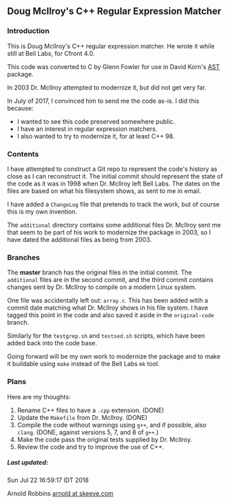 ## Doug McIlroy's C++ Regular Expression Matcher

### Introduction

This is Doug McIlroy's C++ regular expression matcher.
He wrote it while still at Bell Labs, for Cfront 4.0.

This code was converted to C by Glenn Fowler for use in
David Korn's [AST](https://github.com/att/ast) package.

In 2003 Dr. McIlroy attempted to modernize it, but did not get very far.

In July of 2017, I convinced him to send me the code as-is.
I did this because:

* I wanted to see this code preserved somewhere public.
* I have an interest in regular expression matchers.
* I also wanted to try to modernize it, for at least C++ 98.

### Contents

I have attempted to construct a Git repo to represent the code's history
as close as I can reconstruct it. The initial commit should represent
the state of the code as it was in 1998 when Dr. McIlroy left Bell Labs.
The dates on the files are based on what his filesystem shows,
as sent to me in email.

I have added a `ChangeLog` file that pretends to track the work,
but of course this is my own invention.

The `additional` directory contains some additional files Dr. McIlroy
sent me that seem to be part of his work to modernize the package in 2003,
so I have dated the additional files as being from 2003.

### Branches

The **master** branch has the original files in the initial commit.
The `additional` files are in the second commit, and the third commit
contains changes sent by Dr. McIlroy to compile on a modern Linux system.

One file was accidentally left out: `array.c`. This has been added witih
a commit date matching what Dr. McIlroy shows in his file system. I
have tagged this point in the code and also saved it aside in the
`original-code` branch.

Similarly for the `testgrep.sh` and `testsed.sh` scripts, which have
been added back into the code base.

Going forward will be my own work to modernize the package and to make
it buildable using `make` instead of the Bell Labs `mk` tool.

### Plans

Here are my thoughts:

1. Rename C++ files to have a `.cpp` extension. (DONE)
2. Update the `Makefile` from Dr. McIlroy. (DONE)
3. Compile the code without warnings using `g++`, and
if possible, also `clang`. (DONE, against versions 5, 7, and 8 of `g++`.)
4. Make the code pass the original tests supplied by Dr. McIlroy.
5. Review the code and try to improve the use of C++.

##### Last updated:

Sun Jul 22 16:59:17 IDT 2018

Arnold Robbins
[arnold at skeeve.com](mailto:arnold@skeeve.com)
